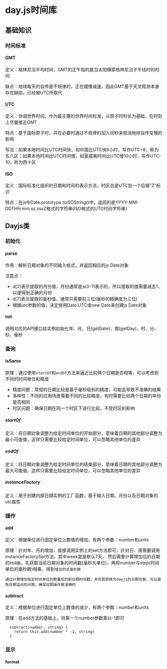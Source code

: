 # day.js时间库

## 基础知识
### 时间标准
#### GMT
定义：格林尼治平均时间，GMT的正午指的是当太阳横穿格林尼治子午线时的时间

缺点：地球每天的自传是不规律的，正在缓慢减速，因此GMT基于天文观测本身存在缺陷，已经被UTC所取代

#### UTC
定义：协调世界时间，作为最主要的世界时间标准，以原子时秒长为基础，在时刻上尽量接近GMT

特点：基于国际原子时，并在必要时通过不规律的加入闰秒来抵消地球自传变慢的影响

写法：如果本地时间比UTC时间快，如中国比UTC快8小时，写作UTC+8，称为东八区；如果本地时间比UTC时间慢，如夏威夷时间比UTC慢10小时，写作UTC-10，称为西十区

#### ISO
定义：国际标准化组织的日期和时间的表示方法，时区总是UTC加一个后缀”Z“标识

特点：在js中Date.prototype.toISOString()中，返回的是YYYY-MM-DDTHH:mm:ss.sssZ格式的字符串(ISO格式的UTC时间字符串)

## Dayjs类

### 初始化
#### parse
作用：解析日期对象的不同输入格式，并返回相应的js Date对象

注意点：

- d[2]表示提取的月份值，月份通常是从0-11表示的，所以提取的值需要减去1，以便得到正确的月份
- d[7]表示提取的毫秒值，通常只需要前三位(毫秒的精确度为三位)
- 根据utc参数的值，决定使用Date.UTC或new Date来创建js Date对象
 
#### init
调用对应的API接口给实例初始化年、月、日(getDate)、周(getDay)、时、分、秒、毫秒

### 查询
#### isSame
原理：通过使用`startOf`和`endOf`方法来逼近比较两个日期是否相等，可以考虑到不同的时间单位和精度

- 精度问题：常规的日期比较是基于毫秒级别的精度，可能会导致不准确的结果
- 多样性：不同的应用场景需要不同的比较精度，有时需要比较两个日期的年份是否相同
- 时区问题：确保日期在同一个时区下进行比较，不受时区的影响

##### startOf
定义：将日期对象调整为给定时间单位的开始部分，意味着日期的其他部分调整为最小可能值，这样只需要比较给定时间单位，可以忽略其他单位的差异

##### endOf
定义：将日期对象调整为给定时间单位的结束部分，意味着日期的其他部分调整为最大可能值，这样只需要比较给定时间单位，可以忽略其他单位的差异

##### instanceFactory 
定义：用于创建内部日期实例的工厂函数，基于输入日期、月份以及日期对象的utc属性

### 操作
#### add
定义：根据单位进行固定单位上数值的增加，有两个参数：number和units

原理：针对年、月的增加，直接调用实例上的set方法即可，针对日、周需要调用instanceFactorySet方法，其中week就是默认7天，
然后需要计算增加后的日期的`时间戳`，先获取当前日期对象的时间戳(毫秒为单位)，再将number与step(时间单位的毫秒数)相乘，得到`增加的总毫秒数`

    通过计算增加指定时间单位的数量后的新日期时间戳，并将其转换为dayjs的日期对象，可以避免日期溢出的问题，确保日期操作是准确的

#### subtract
定义：根据单位进行固定单位上数值的减少，有两个参数：number和units

原理：在add方法的基础上，将第一个number参数乘以-1即可

```
  subtract(number, string) {
    return this.add(number * -1, string)
  }
```

### 显示
#### format
